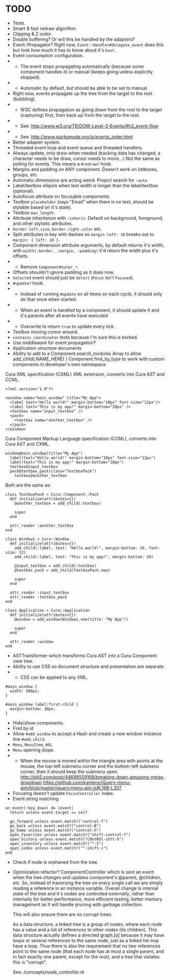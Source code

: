 # TODO

* Tests.
* Smart & fast redraw algorithm.
* Clipping & Z order.
* Double buffering? Or will this be handled by the adapters?
* Event::Propagator? Right now, `Event::Handler#delegate_event` does this but look how much it has to know about it's `host`.  
* Event consumption configuration.
* * The event stops propagating automatically (because some component handles it) or manual (keeps going unless explicitly stopped).
* * Automatic by default, but should be able to be set to manual.
* Right now, events propagate up the tree from the target to the root (bubbling).  
* * W3C defines propagation as going down from the root to the target (capturing) first, then back up from the target to the root.
* * See: http://www.w3.org/TR/DOM-Level-3-Events/#h3_event-flow
* * See: http://www.quirksmode.org/js/events_order.html
* Better adapter system.
* Threaded event loop and event queue and threaded handlers.
* Always update, only draw when needed (backing data has changed, a character needs to be draw, cursor needs to move...) Not the same as polling for events. This means a `#redraw?` hook.
* Margins and padding on ANY component. Doesn't work on listboxes, groups, etc.
* Automatic dimensions are acting weird. Project search for `:auto`.
* Label/textbox ellipsis when text width is longer than the label/textbox (optional).
* Autofocus attribute on focusable components.
* Textbox `placeholder` (says "Email" when there is no text, should be stylable based on it's state).
* Textbox `max_length`.
* Attribute inheritence with `:inherit`. Default on background, foreground, and other stylistic attributes.
* `border.left.size`, `border.right.color` etc.
* Split attributes in key with dashes so `margin-left: 10` breaks out to `margin: { left: 10 }`.
* Component dimension attribute arguments, by default returns it's width, with `width(:border, :margin, :padding)` it'd return the width plus it's offsets.
* * Remove `Component#outer_*`.
* Offsets shouldn't ignore padding as it does now.
* `Selected` event should just be `Select` (`Focus` isn't `Focused`).
* `#update?` hook.
* * Instead of running `#update` on all items on each cycle, it should only do that once when started.
* * When an event is handled by a component, it should update it and it's parents after all events have executed
* * Overwrite to return `true` to update every tick.
* Textbox moving cursor around.
* `contains_coordinates` tests because I'm sure this is borked.
* Use middleware for event propagation?
* Application structure documents
* Ability to add to a Component.search_modules Array to allow add_child(:NAME_HERE) / Component.find_by_type
  to work with custom components in developer's own namespace.

Cura XML specification (CXML) XML extension, converts into Cura AST and CCML.

```
<?xml version="1.0"?>

<window name="main_window" title="My App">
  <label text="Hello world!" margin-bottom="10px" font-size="12px"/>
  <label text="This is my app!" margin-bottom="20px" />
  <textbox name="input_textbox" />
  <pack>
    <textbox name="another_textbox" />
  </pack>
</window>
```

Cura Component Markup Language specification (CCML), converts into Cura AST and CXML.

```
window@main_window(title="My App")
  label(text="Hello world!" margin-bottom="10px" font-size="12px")
  label(text="This is my app!" margin-bottom="20px")
  textbox@input_textbox
  pack@textbox_pack(class="TextboxPack")
    textbox@another_textbox
```

Both are the same as:

```
class TextboxPack < Cura::Component::Pack
  def initialize(attributes={})
    @another_textbox = add_child(:textbox)

    super
  end

  attr_reader :another_textbox
end

class Window1 < Cura::Window
  def initialize(attributes={})
    add_child(:label, text: "Hello world!", margin-bottom: 10, font-size: 12)
    add_child(:label, text: "This is my app!", margin-bottom: 20)

    @input_textbox = add_child(:textbox)
    @textbox_pack = add_child(TextboxPack.new)

    super
  end

  attr_reader :input_textbox
  attr_reader :textbox_pack
end

class Application < Cura::Application
  def initialize(attributes={})
    @window = add_window(Window1.new(title: "My App"))

    super
  end

  attr_reader :window
end
```

* ASTTransformer which transforms Cura AST into a Cura Component view tree.
* Ability to use CSS so document structure and presentation are separate.
* * CSS can be applied to any XML.

```
#main_window {
  width: 500px;
}

#main_window label:first-child {
  margin-bottom: 10px;
}
```

* Hide/show components.
* Find by id
* Allow `#add_window` to accept a Hash and create a new window instance line `#add_child`.
* `Menu`, `MenuItem`, etc.
* `Menu` opening slope.
* * When the mouse is moved within the triangle area with points at the mouse, the top-left submenu corner and the bottom-left submenu corner, then it should keep the submenu open.
    http://bjk5.com/post/44698559168/breaking-down-amazons-mega-dropdown
    https://github.com/kamens/jQuery-menu-aim/blob/master/jquery.menu-aim.js#L198-L307
* Focusing doesn't update `FocusController` index.
* Event string matching


```
on_event(:key_down) do |event|
  return unless event.target == self

  go_forward unless event.match?("control-f")
  go_back unless event.match?("control-B")
  go_home unless event.match?("control-h")
  open_favorites unless event.match?("shift-control-f")
  open_history unless event.match?("COntROl-shft-h")
  open_inventory unless event.match?("^-I")
  open_index unless event.match?("^-shift-i")
end
```

* Check if node is orphaned from the tree.
* Optimization refactor? ComponentController which is sent an event when the tree changes and updates
  component's @parent, @children, etc. So, instead of traversing the tree on every single call
  we are simply reading a reference in an instance variable. Overall change is internal state of the
  tree and it's nodes are controlled externally, rather than internally for better performance,
  more efficient testing, better memory management as it will handle pruning with garbage collection.

  This will also ensure there are no corrupt trees:

  As a data structure, a linked tree is a group of nodes, where each node has a value and a list of references to other nodes (its children). This data structure actually defines a directed graph,[a] because it may have loops or several references to the same node, just as a linked list may have a loop. Thus there is also the requirement that no two references point to the same node (that each node has at most a single parent, and in fact exactly one parent, except for the root), and a tree that violates this is "corrupt".

  See: /concepts/node_controller.rb

